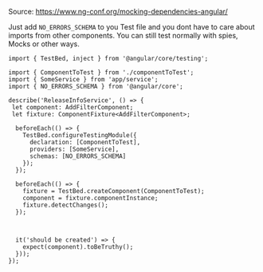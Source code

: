 Source: https://www.ng-conf.org/mocking-dependencies-angular/

Just add `NO_ERRORS_SCHEMA` to you Test file and you dont have to care about imports from other components. You can still test normally with spies, Mocks or other ways.

```
import { TestBed, inject } from '@angular/core/testing';

import { ComponentToTest } from './componentToTest';
import { SomeService } from 'app/service';
import { NO_ERRORS_SCHEMA } from '@angular/core';

describe('ReleaseInfoService', () => {
 let component: AddFilterComponent;
 let fixture: ComponentFixture<AddFilterComponent>;

  beforeEach(() => {
    TestBed.configureTestingModule({
      declaration: [ComponentToTest],
      providers: [SomeService],
      schemas: [NO_ERRORS_SCHEMA]
    });
  });

  beforeEach(() => {
    fixture = TestBed.createComponent(ComponentToTest);
    component = fixture.componentInstance;
    fixture.detectChanges();
  });



  it('should be created') => {
    expect(component).toBeTruthy();
  }));
});
```
